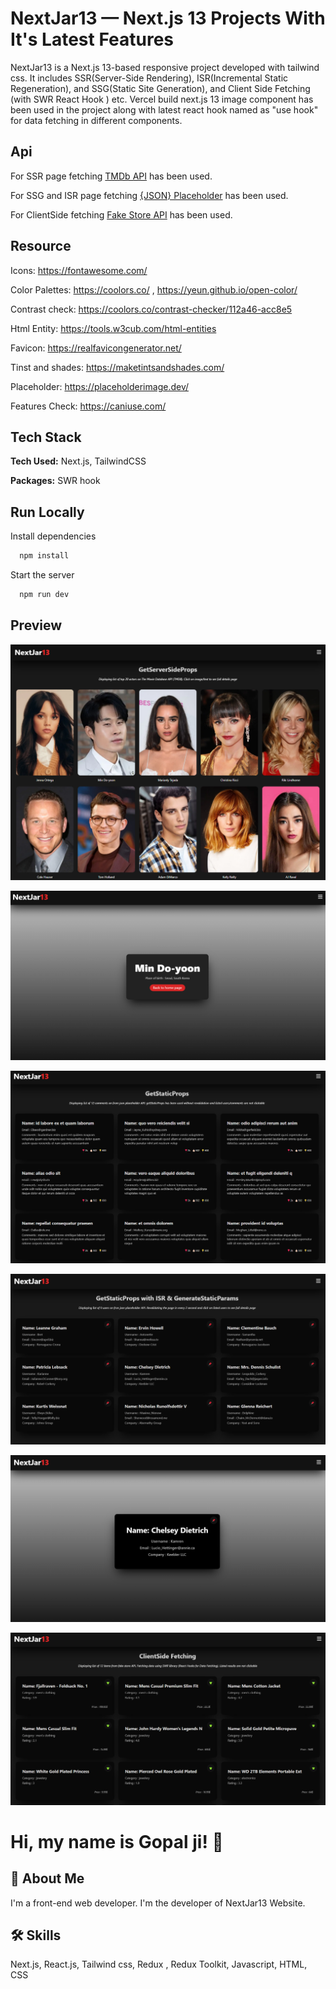 # NextJar13 — Next.js 13 Projects With It's Latest Features

NextJar13 is a Next.js 13-based responsive project developed with tailwind css. It includes SSR(Server-Side Rendering), ISR(Incremental Static Regeneration), and SSG(Static Site Generation), and Client Side Fetching (with SWR React Hook ) etc. Vercel build next.js 13 image component has been used in the project along with latest react hook named as "use hook" for data fetching in different components.



## Api

For SSR page fetching [TMDb API](https://developers.themoviedb.org/3/getting-started/introduction) has been used.

For SSG and ISR page fetching [{JSON} Placeholder](https://jsonplaceholder.typicode.com/) has been used.

For ClientSide fetching [Fake Store API](https://fakestoreapi.com/) has been used.

## Resource

Icons: https://fontawesome.com/

Color Palettes: https://coolors.co/ , https://yeun.github.io/open-color/

Contrast check: https://coolors.co/contrast-checker/112a46-acc8e5

Html Entity: https://tools.w3cub.com/html-entities

Favicon: https://realfavicongenerator.net/

Tinst and shades: https://maketintsandshades.com/


Placeholder: https://placeholderimage.dev/


Features Check: https://caniuse.com/

## Tech Stack

**Tech Used:** Next.js, TailwindCSS

**Packages:** SWR hook

## Run Locally

Install dependencies

```bash
  npm install
```

Start the server

```bash
  npm run dev

```

## Preview

![Home SSR](https://raw.githubusercontent.com/CodingByGopal/imagesAsLink/main/nextjar13-images/home-nextjar13.png)

![SSr results](https://raw.githubusercontent.com/CodingByGopal/imagesAsLink/main/nextjar13-images/ssr-result-nextjar13.png)


![SSG](https://raw.githubusercontent.com/CodingByGopal/imagesAsLink/main/nextjar13-images/ssg-nextjar13.png)

![ISR](https://raw.githubusercontent.com/CodingByGopal/imagesAsLink/main/nextjar13-images/isr-nextjar13.png)

![ISR Results](https://raw.githubusercontent.com/CodingByGopal/imagesAsLink/main/nextjar13-images/isr-result-nextjar13.png)

![Client Fetch](https://raw.githubusercontent.com/CodingByGopal/imagesAsLink/main/nextjar13-images/clientFetch-nextjar13.png)




# Hi, my name is Gopal ji! 👋



## 🚀 About Me

I'm a front-end web developer. I'm the developer of NextJar13 Website.

## 🛠 Skills

Next.js, React.js, Tailwind css, Redux , Redux Toolkit, Javascript, HTML, CSS
